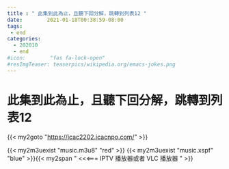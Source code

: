 ```yaml
---
title : " 此集到此為止，且聽下回分解，跳轉到列表12 "
date:        2021-01-18T00:38:59-08:00
tags:
 - end
categories:
  - 202010
  - end
#icon:        "fas fa-lock-open"
#resImgTeaser: teaserpics/wikipedia.org/emacs-jokes.png
---
```



# 此集到此為止，且聽下回分解，跳轉到列表12 

{{< my2goto "https://icac2202.icacnpo.com/" >}}


{{< my2m3uexist "music.m3u8" "red" >}} {{< my2m3uexist "music.xspf" "blue" >}}{{< my2span " <<<=== IPTV 播放器或者 VLC 播放器 " >}}
